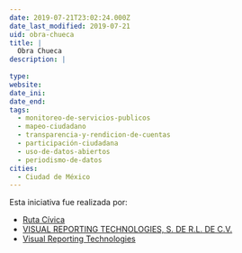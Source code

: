 ```yaml
---
date: 2019-07-21T23:02:24.000Z
date_last_modified: 2019-07-21
uid: obra-chueca
title: |
  Obra Chueca
description: |
  
type: 
website: 
date_ini: 
date_end: 
tags:
  - monitoreo-de-servicios-publicos
  - mapeo-ciudadano
  - transparencia-y-rendicion-de-cuentas
  - participación-ciudadana
  - uso-de-datos-abiertos
  - periodismo-de-datos
cities: 
  - Ciudad de México
---
```


Esta iniciativa fue realizada por:

- [Ruta Cívica](/organizaciones/ruta-civica)
- [VISUAL REPORTING TECHNOLOGIES, S. DE R.L. DE C.V.](/organizaciones/visual-reporting-technologies-s-de-r-l-de-c-v)
- [Visual Reporting Technologies](/organizaciones/visual-reporting-technologies)
